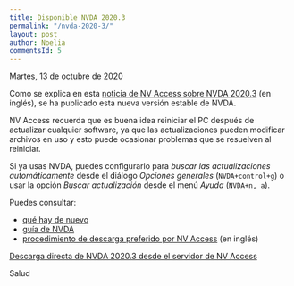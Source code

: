 ```yaml
---
title: Disponible NVDA 2020.3
permalink: "/nvda-2020-3/"
layout: post
author: Noelia
commentsId: 5
---
```


<footer>Martes, 13 de octubre de 2020</footer>

Como se explica en esta [noticia de NV Access sobre NVDA 2020.3](https://www.nvaccess.org/post/nvda-2020-3/) (en inglés), se ha publicado esta nueva versión estable de NVDA.

NV Access recuerda que es buena idea reiniciar el PC después de actualizar cualquier software, ya que las actualizaciones pueden modificar archivos en uso y esto puede ocasionar problemas que se resuelven al reiniciar.

Si ya usas NVDA, puedes configurarlo para *buscar las actualizaciones automáticamente* desde el diálogo *Opciones generales* (`NVDA+control+g`) o usar la opción *Buscar actualización* desde el menú *Ayuda* (`NVDA+n, a`).

Puedes consultar:

- [qué hay de nuevo](https://nvdaes.github.io/changes.html)
- [guía de NVDA](https://nvdaes.github.io/userGuide.html)
- [procedimiento de descarga preferido por NV Access](https://groups.io/g/nvda-devel/message/45172) (en inglés)

[Descarga directa de NVDA 2020.3 desde el servidor de NV Access](http://www.nvaccess.org/download/nvda/releases/2020.3/nvda_2020.3.exe)

Salud
